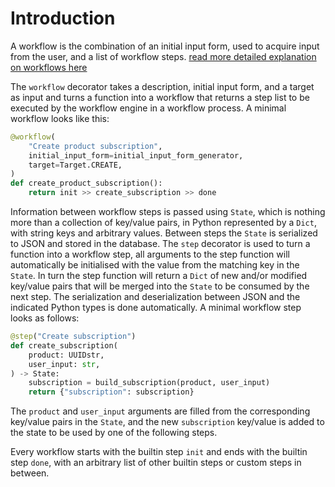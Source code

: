 # Introduction

A workflow is the combination of an initial input form, used to acquire input from the user, and a list of workflow steps.
[read more detailed explanation on workflows here](../../architecture/application/workflow.md)

The `workflow` decorator takes a description, initial input form, and a target
as input and turns a function into a workflow that returns a step list to be
executed by the workflow engine in a workflow process. A minimal workflow looks
like this:

```python
@workflow(
    "Create product subscription",
    initial_input_form=initial_input_form_generator,
    target=Target.CREATE,
)
def create_product_subscription():
    return init >> create_subscription >> done
```

Information between workflow steps is passed using `State`, which is nothing
more than a collection of key/value pairs, in Python represented by a `Dict`,
with string keys and arbitrary values. Between steps the `State` is serialized
to JSON and stored in the database. The `step` decorator is used to turn a
function into a workflow step, all arguments to the step function will
automatically be initialised with the value from the matching key in the
`State`. In turn the step function will return a `Dict` of new and/or modified
key/value pairs that will be merged into the `State` to be consumed by the next
step. The serialization and deserialization between JSON and the indicated
Python types is done automatically. A minimal workflow step looks as follows:

```python
@step("Create subscription")
def create_subscription(
    product: UUIDstr,
    user_input: str,
) -> State:
    subscription = build_subscription(product, user_input)
    return {"subscription": subscription}
```

The `product` and `user_input` arguments are filled from the corresponding
key/value pairs in the `State`, and the new `subscription` key/value is added
to the state to be used by one of the following steps.

Every workflow starts with the builtin step `init` and ends with the builtin
step `done`, with an arbitrary list of other builtin steps or custom steps in
between.
